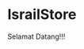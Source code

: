 # IsrailStore

Selamat Datang!!! 

<html>
<head>
    <title>Form Pembayaran</title>
    <style>
        .container {
            max-width: 400px;
            margin: 0 auto;
            padding: 20px;
            border: 1px solid #ccc;
            border-radius: 5px;
        }

        .form-group {
            margin-bottom: 20px;
        }

        .form-group label {
            display: block;
            margin-bottom: 5px;
        }

        .form-group input {
            width: 100%;
            padding: 10px;
            border: 1px solid #ccc;
            border-radius: 5px;
        }

        .form-group select {
            width: 100%;
            padding: 10px;
            border: 1px solid #ccc;
            border-radius: 5px;
        }

        .form-group button {
            width: 100%;
            padding: 10px;
            background-color: #4CAF50;
            color: white;
            border: none;
            border-radius: 5px;
            cursor: pointer;
        }
    </style>
</head>
<body>
    <div class="container">
        <form action="https://api.whatsapp.com/send" method="get">
            <div class="form-group">
                <label for="name">Nama</label>
                <input type="text" id="name" name="name" required>
            </div>
            <div class="form-group">
                <label for="amount">Jumlah Pembayaran</label>
                <input type="number" id="amount" name="amount" required>
            </div>
            <div class="form-group">
                <label for="payment-method">Metode Pembayaran</label>
                <select id="payment-method" name="payment-method" required>
                    <option value="bank-transfer">Transfer Bank</option>
                    <option value="e-wallet">E-Wallet</option>
                    <option value="credit-card">Kartu Kredit</option>
                </select>
            </div>
            <div class="form-group">
                <button type="submit">Bayar via WhatsApp</button>
            </div>
        </form>
    </div>
</body>
</html>
